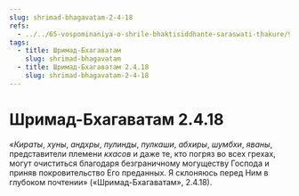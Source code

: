 ```yaml
---
slug: shrimad-bhagavatam-2-4-18
refs:
  - ../../65-vospominaniya-o-shrile-bhaktisiddhante-saraswati-thakure/996-1982-01-29-a-sarasvati-thakur-olitsetvorenie-kirtana.md
tags:
  - title: Шримад-Бхагаватам
    slug: shrimad-bhagavatam
  - title: Шримад-Бхагаватам 2.4.18
    slug: shrimad-bhagavatam-2-4-18
---
```


# Шримад-Бхагаватам 2.4.18

«*Кираты*, *хуны*, *андхры*, *пулинды*, *пулкаши*, *абхиры*, *шумбхи*, *яваны*, представители племени *кхасов* и даже те, кто погряз во всех грехах, могут очиститься благодаря безграничному могуществу Господа и приняв покровительство Его преданных. Я склоняюсь перед Ним в глубоком почтении» («Шримад-Бхагаватам», 2.4.18).


